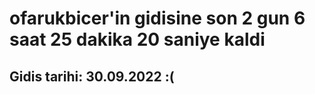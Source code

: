 # ofarukbicer'in gidisine son 2 gun 6 saat 25 dakika 20 saniye kaldi

## Gidis tarihi: 30.09.2022 :(